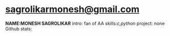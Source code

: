 # sagrolikarmonesh@gmail.com 
__NAME:MONESH SAGROLIKAR__
intro: fan of AA
skills:*c,python*
project: none 
Github stats:
